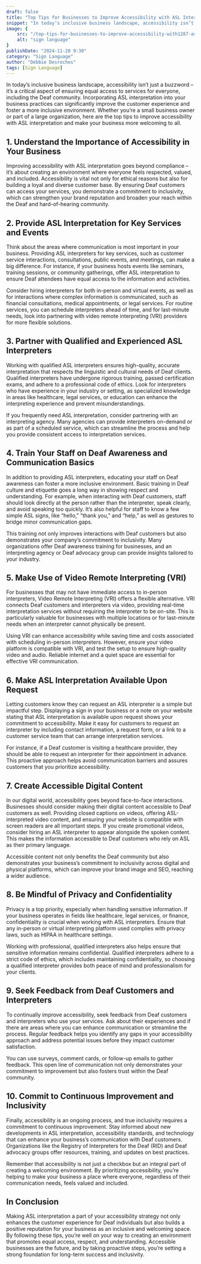 ```yaml
---
draft: false
title: "Top Tips for Businesses to Improve Accessibility with ASL Interpretation"
snippet: "In today’s inclusive business landscape, accessibility isn’t just a buzzword – it’s a critical aspect of ensuring equal access to services for everyone, including the Deaf community. Incorporating ASL interpretation into your business practices can significantly improve the customer experience and foster a more inclusive environment. Whether you’re a small business owner or part of a large organization, here are the top tips to improve accessibility with ASL interpretation and make your business more welcoming to all."
image: {
    src: "/top-tips-for-businesses-to-improve-accessibility-with1287-asl-interpretation.webp",
    alt: "sign language"
}
publishDate: "2024-11-20 9:30"
category: "Sign Language"
author: "Debbie Desroches"
tags: [Sign Language]
---
```

In today’s inclusive business landscape, accessibility isn’t just a buzzword – it’s a critical aspect of ensuring equal access to services for everyone, including the Deaf community. Incorporating ASL interpretation into your business practices can significantly improve the customer experience and foster a more inclusive environment. Whether you’re a small business owner or part of a large organization, here are the top tips to improve accessibility with ASL interpretation and make your business more welcoming to all.

## 1. Understand the Importance of Accessibility in Your Business
Improving accessibility with ASL interpretation goes beyond compliance – it’s about creating an environment where everyone feels respected, valued, and included. Accessibility is vital not only for ethical reasons but also for building a loyal and diverse customer base. By ensuring Deaf customers can access your services, you demonstrate a commitment to inclusivity, which can strengthen your brand reputation and broaden your reach within the Deaf and hard-of-hearing community.

## 2. Provide ASL Interpretation for Key Services and Events
Think about the areas where communication is most important in your business. Providing ASL interpreters for key services, such as customer service interactions, consultations, public events, and meetings, can make a big difference. For instance, if your business hosts events like seminars, training sessions, or community gatherings, offer ASL interpretation to ensure Deaf attendees have equal access to the information and activities.

Consider hiring interpreters for both in-person and virtual events, as well as for interactions where complex information is communicated, such as financial consultations, medical appointments, or legal services. For routine services, you can schedule interpreters ahead of time, and for last-minute needs, look into partnering with video remote interpreting (VRI) providers for more flexible solutions.

## 3. Partner with Qualified and Experienced ASL Interpreters
Working with qualified ASL interpreters ensures high-quality, accurate interpretation that respects the linguistic and cultural needs of Deaf clients. Qualified interpreters have undergone rigorous training, passed certification exams, and adhere to a professional code of ethics. Look for interpreters who have experience in your industry or setting, as specialized knowledge in areas like healthcare, legal services, or education can enhance the interpreting experience and prevent misunderstandings.

If you frequently need ASL interpretation, consider partnering with an interpreting agency. Many agencies can provide interpreters on-demand or as part of a scheduled service, which can streamline the process and help you provide consistent access to interpretation services.

## 4. Train Your Staff on Deaf Awareness and Communication Basics
In addition to providing ASL interpreters, educating your staff on Deaf awareness can foster a more inclusive environment. Basic training in Deaf culture and etiquette goes a long way in showing respect and understanding. For example, when interacting with Deaf customers, staff should look directly at the person rather than the interpreter, speak clearly, and avoid speaking too quickly. It’s also helpful for staff to know a few simple ASL signs, like “hello,” “thank you,” and “help,” as well as gestures to bridge minor communication gaps.

This training not only improves interactions with Deaf customers but also demonstrates your company’s commitment to inclusivity. Many organizations offer Deaf awareness training for businesses, and an interpreting agency or Deaf advocacy group can provide insights tailored to your industry.

## 5. Make Use of Video Remote Interpreting (VRI)
For businesses that may not have immediate access to in-person interpreters, Video Remote Interpreting (VRI) offers a flexible alternative. VRI connects Deaf customers and interpreters via video, providing real-time interpretation services without requiring the interpreter to be on-site. This is particularly valuable for businesses with multiple locations or for last-minute needs when an interpreter cannot physically be present.

Using VRI can enhance accessibility while saving time and costs associated with scheduling in-person interpreters. However, ensure your video platform is compatible with VRI, and test the setup to ensure high-quality video and audio. Reliable internet and a quiet space are essential for effective VRI communication.

## 6. Make ASL Interpretation Available Upon Request
Letting customers know they can request an ASL interpreter is a simple but impactful step. Displaying a sign in your business or a note on your website stating that ASL interpretation is available upon request shows your commitment to accessibility. Make it easy for customers to request an interpreter by including contact information, a request form, or a link to a customer service team that can arrange interpretation services.

For instance, if a Deaf customer is visiting a healthcare provider, they should be able to request an interpreter for their appointment in advance. This proactive approach helps avoid communication barriers and assures customers that you prioritize accessibility.

## 7. Create Accessible Digital Content
In our digital world, accessibility goes beyond face-to-face interactions. Businesses should consider making their digital content accessible to Deaf customers as well. Providing closed captions on videos, offering ASL-interpreted video content, and ensuring your website is compatible with screen readers are all important steps. If you create promotional videos, consider hiring an ASL interpreter to appear alongside the spoken content. This makes the information accessible to Deaf customers who rely on ASL as their primary language.

Accessible content not only benefits the Deaf community but also demonstrates your business’s commitment to inclusivity across digital and physical platforms, which can improve your brand image and SEO, reaching a wider audience.

## 8. Be Mindful of Privacy and Confidentiality
Privacy is a top priority, especially when handling sensitive information. If your business operates in fields like healthcare, legal services, or finance, confidentiality is crucial when working with ASL interpreters. Ensure that any in-person or virtual interpreting platform used complies with privacy laws, such as HIPAA in healthcare settings.

Working with professional, qualified interpreters also helps ensure that sensitive information remains confidential. Qualified interpreters adhere to a strict code of ethics, which includes maintaining confidentiality, so choosing a qualified interpreter provides both peace of mind and professionalism for your clients.

## 9. Seek Feedback from Deaf Customers and Interpreters
To continually improve accessibility, seek feedback from Deaf customers and interpreters who use your services. Ask about their experiences and if there are areas where you can enhance communication or streamline the process. Regular feedback helps you identify any gaps in your accessibility approach and address potential issues before they impact customer satisfaction.

You can use surveys, comment cards, or follow-up emails to gather feedback. This open line of communication not only demonstrates your commitment to improvement but also fosters trust within the Deaf community.

## 10. Commit to Continuous Improvement and Inclusivity
Finally, accessibility is an ongoing process, and true inclusivity requires a commitment to continuous improvement. Stay informed about new developments in ASL interpretation, accessibility standards, and technology that can enhance your business’s communication with Deaf customers. Organizations like the Registry of Interpreters for the Deaf (RID) and Deaf advocacy groups offer resources, training, and updates on best practices.

Remember that accessibility is not just a checkbox but an integral part of creating a welcoming environment. By prioritizing accessibility, you’re helping to make your business a place where everyone, regardless of their communication needs, feels valued and included.

## In Conclusion
Making ASL interpretation a part of your accessibility strategy not only enhances the customer experience for Deaf individuals but also builds a positive reputation for your business as an inclusive and welcoming space. By following these tips, you’re well on your way to creating an environment that promotes equal access, respect, and understanding. Accessible businesses are the future, and by taking proactive steps, you’re setting a strong foundation for long-term success and inclusivity.
